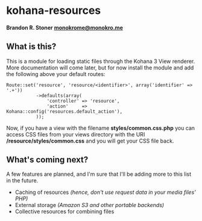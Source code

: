 # kohana-resources
#### Brandon R. Stoner <monokrome@monokro.me>

## What is this?
This is a module for loading static files through the Kohana 3 View renderer. More documentation will come later, but for now install the module and add the following above your default routes:

    Route::set('resource', 'resource/<identifier>', array('identifier' => '.+'))
               ->defaults(array(
                   'controller' => 'resource',
                   'action'     => Kohana::config('resources.default_action'),
               ));

Now, if you have a view with the filename **styles/common.css.php** you can access CSS files from your views directory with the URI **/resource/styles/common.css** and you will get your CSS file back.

## What's coming next?

A few features are planned, and I'm sure that I'll be adding more to this list in the future.

* Caching of resources *(hence, don't use request data in your media files' PHP)*
* External storage *(Amazon S3 and other portable backends)*
* Collective resources for combining files


